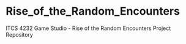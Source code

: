 # Rise_of_the_Random_Encounters
ITCS 4232 Game Studio - Rise of the Random Encounters Project Repository
